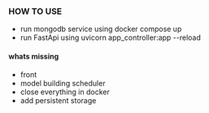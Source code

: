 ### HOW TO USE

* run mongodb service using docker compose up
* run FastApi using uvicorn app_controller:app --reload

#### whats missing
* front 
* model building scheduler 
* close everything in docker
* add persistent storage
